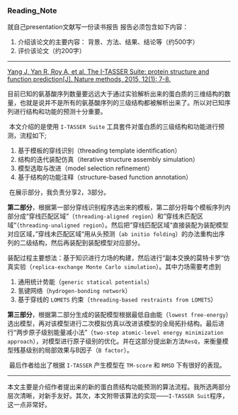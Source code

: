 ### Reading_Note

就自己presentation文献写一份读书报告
报告必须包含如下内容：

1. 介绍该论文的主要内容： 背景、方法、结果、结论等（约500字）
2. 评价该论文（约200字）

---

[Yang J, Yan R, Roy A, et al. The I-TASSER Suite: protein structure and function prediction[J]. Nature methods, 2015, 12(1): 7-8.](https://www.nature.com/articles/nmeth.3213)

​	目前已知的氨基酸序列数量要远远大于通过实验解析出来的蛋白质的三维结构的数量，也就是说并不是所有的氨基酸序列的三级结构都被解析出来了。所以对已知序列进行结构和功能的预测十分重要。

​	本文介绍的是使用 `I-TASSER Suite` 工具套件对蛋白质的三级结构和功能进行预测，流程如下;

1. 基于模板的穿线识别（threading template identification）
2. 结构的迭代装配仿真（iterative structure assembly simulation）
3. 模型选取与改进（model selection refinement）
4. 基于结构的功能注释（structure-based function annotation）

​	在展示部分，我负责分享2，3部分。

​	**第二部分**，根据第一部分穿线识别程序选出来的模板，第二部分将每个模板序列内部分成“穿线匹配区域”（`threading-aligned region`）和”穿线未匹配区域“（`threading-unaligned region`）。然后把”穿线匹配区域“直接装配为装配模型对应区域，”穿线未匹配区域“用从头预测（`ab initio folding`）的办法重构出序列的二级结构，然后再装配到装配模型对应部分。

​	装配过程主要想法：基于知识进行力场的构建，然后进行“副本交换的莫特卡罗“仿真实验（`replica-exchange Monte Carlo simulation`）。其中力场需要考虑到

1. 通用统计势能（`generic statical potentials`）
2. 氢键网络（`hydrogen-bonding network`）
3. 基于穿线的 `LOMETS` 约束（`threading-based restraints from LOMETS`）

​	**第三部分**，根据第二部分生成的装配模型根据最低自由能（`lowest free-energy`）选出模型，再对该模型进行二次模拟仿真以改进该模型的全局拓扑结构。最后进行“两步原子级别能量减小法”（`two-step atomic-level energy minimization approach`），对模型进行原子级别的优化。并在这部分提出新方法`ResQ`，来衡量模型残基级别的局部效果与B因子（`B factor`）。

​	最后作者给出了根据 `I-TASSER` 产生模型在 `TM-score` 和 `RMSD` 下有很好的表现。

---

​	本文主要是介绍作者提出来的新的蛋白质结构功能预测的算法流程。我所选两部分层次清晰，对新手友好。其次，本文附带该算法的实现——`I-TASSER Suit`程序，这一点非常好。